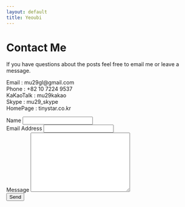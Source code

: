 ```yaml
---
layout: default
title: Yeoubi
---
```


<div id="contact">
  <h1 class="pageTitle">Contact Me</h1>
  <div class="contactContent">
    <p class="intro">If you have questions about the posts feel free to email me or leave a message.</p>
    <p>Email : mu29gl@gmail.com<br/>Phone : +82 10 7224 9537<br/>KaKaoTalk : mu29kakao<br/>Skype : mu29_skype<br/>HomePage : tinystar.co.kr</p>
  </div>  
  <form action="http://formspree.io/mu29gl@gmail.com">
    <label for="name">Name</label>    
    <input type="text" id="name" name="name" class="full-width"><br>
    <label for="email">Email Address</label>
    <input type="email" id="email" name="_replyto" class="full-width"><br>
    <label for="message">Message</label>
    <textarea name="message" id="message" cols="30" rows="10" class="full-width"></textarea><br>
    <input type="submit" value="Send" class="button">
  </form>
</div>